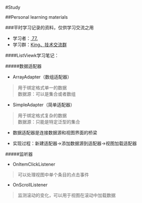 #Study

##Personal learning materials

###平时学习记录的资料，仅供学习交流之用
* 学习者：[  77.](http://wpa.qq.com/msgrd?v=3&uin=951203598&site=qq&menu=yes "点击这里联系作者")<br>
* 学习群：[King、技术交流群](http://shang.qq.com/wpa/qunwpa?idkey=a1488cba8fc51aaa456a82105afafa34276957bd41337abcd0e593a098d9c56a "点击加群")<br>

####ListViewk学习笔记：

#####数据适配器
* ArrayAdapter（数组适配器）

>用于绑定格式单一的数据<br>
>数据源：可以是集合或者数组<br>

* SimpleAdapter（简单适配器）

>用于绑定格式复杂的数据<br>
>数据源：只能是特定泛型的集合<br>

* 数据适配器是连接数据源和视图界面的桥梁

* 实现过程：新建适配器->添加数据源到适配器->视图加载适配器

#####监听器
* OnItemClickListener
>可以处理视图中单个条目的点击事件
* OnScrollListener
>监测滚动的变化，可以用于视图在滚动中加载数据
